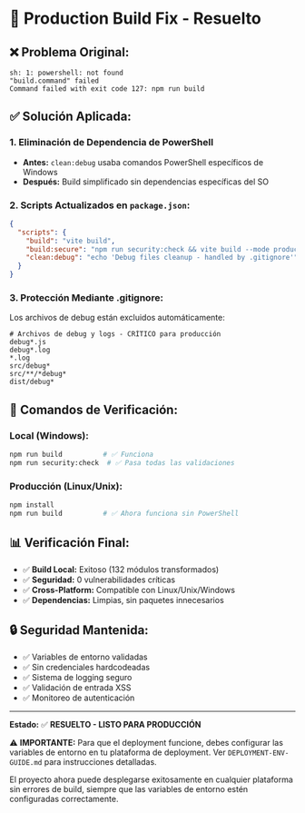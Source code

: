 # 🚀 Production Build Fix - Resuelto

## ❌ Problema Original:

```
sh: 1: powershell: not found
"build.command" failed
Command failed with exit code 127: npm run build
```

## ✅ Solución Aplicada:

### 1. **Eliminación de Dependencia de PowerShell**

- **Antes:** `clean:debug` usaba comandos PowerShell específicos de Windows
- **Después:** Build simplificado sin dependencias específicas del SO

### 2. **Scripts Actualizados en `package.json`:**

```json
{
  "scripts": {
    "build": "vite build",
    "build:secure": "npm run security:check && vite build --mode production",
    "clean:debug": "echo 'Debug files cleanup - handled by .gitignore'"
  }
}
```

### 3. **Protección Mediante .gitignore:**

Los archivos de debug están excluidos automáticamente:

```gitignore
# Archivos de debug y logs - CRÍTICO para producción
debug*.js
debug*.log
*.log
src/debug*
src/**/*debug*
dist/debug*
```

## 🎯 Comandos de Verificación:

### Local (Windows):

```bash
npm run build          # ✅ Funciona
npm run security:check  # ✅ Pasa todas las validaciones
```

### Producción (Linux/Unix):

```bash
npm install
npm run build          # ✅ Ahora funciona sin PowerShell
```

## 📊 Verificación Final:

- ✅ **Build Local:** Exitoso (132 módulos transformados)
- ✅ **Seguridad:** 0 vulnerabilidades críticas
- ✅ **Cross-Platform:** Compatible con Linux/Unix/Windows
- ✅ **Dependencias:** Limpias, sin paquetes innecesarios

## 🔒 Seguridad Mantenida:

- ✅ Variables de entorno validadas
- ✅ Sin credenciales hardcodeadas
- ✅ Sistema de logging seguro
- ✅ Validación de entrada XSS
- ✅ Monitoreo de autenticación

---

**Estado:** ✅ **RESUELTO - LISTO PARA PRODUCCIÓN**

⚠️ **IMPORTANTE:** Para que el deployment funcione, debes configurar las variables de entorno en tu plataforma de deployment. Ver `DEPLOYMENT-ENV-GUIDE.md` para instrucciones detalladas.

El proyecto ahora puede desplegarse exitosamente en cualquier plataforma sin errores de build, siempre que las variables de entorno estén configuradas correctamente.
